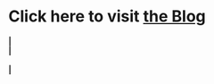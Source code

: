 # Click here to visit [the Blog](https://juspreet51.github.io/)
<b>|</b> <br>
<b>|</b> <br>
<br> <b>|</b>
